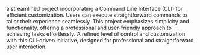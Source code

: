  a streamlined project incorporating a Command Line Interface (CLI) for efficient customization. Users can execute straightforward commands to tailor their experience seamlessly. This project emphasizes simplicity and functionality, offering a professional and user-friendly approach to achieving tasks effortlessly. A refined level of control and customization with this CLI-driven initiative, designed for professional and straightforward user interaction.
